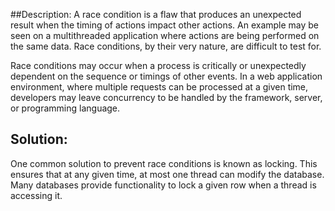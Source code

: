 ##Description:
A race condition is a flaw that produces an unexpected result when the timing of actions impact other actions. 
An example may be seen on a multithreaded application where actions are being performed on the same data. 
Race conditions, by their very nature, are difficult to test for.

Race conditions may occur when a process is critically or unexpectedly dependent on the sequence or timings of 
other events. In a web application environment, where multiple requests can be processed at a given time, 
developers may leave concurrency to be handled by the framework, server, or programming language.

## Solution:

One common solution to prevent race conditions is known as locking. This ensures that at any given time, 
at most one thread can modify the database. Many databases provide functionality to lock a given row when a 
thread is accessing it.

